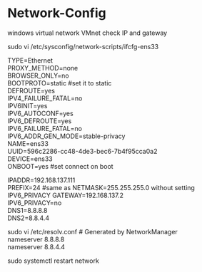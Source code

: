 # Network-Config

windows virtual network VMnet check IP and gateway

sudo vi /etc/sysconfig/network-scripts/ifcfg-ens33

TYPE=Ethernet  
PROXY\_METHOD=none  
BROWSER\_ONLY=no  
BOOTPROTO=static \#set it to static  
DEFROUTE=yes  
IPV4\_FAILURE\_FATAL=no  
IPV6INIT=yes  
IPV6\_AUTOCONF=yes  
IPV6\_DEFROUTE=yes  
IPV6\_FAILURE\_FATAL=no  
IPV6\_ADDR\_GEN\_MODE=stable-privacy  
NAME=ens33  
UUID=596c2286-cc48-4de3-bec6-7b4f95cca0a2  
DEVICE=ens33  
ONBOOT=yes \#set connect on boot

IPADDR=192.168.137.111  
PREFIX=24 \#same as NETMASK=255.255.255.0 without setting IPV6\_PRIVACY GATEWAY=192.168.137.2  
IPV6\_PRIVACY=no  
DNS1=8.8.8.8  
DNS2=8.8.4.4

sudo vi /etc/resolv.conf \# Generated by NetworkManager  
nameserver 8.8.8.8  
nameserver 8.8.4.4

sudo systemctl restart network

